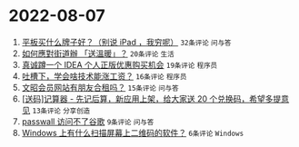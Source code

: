 # 2022-08-07

1. [平板买什么牌子好？（别说 iPad ，我穷呢）](https://www.v2ex.com/t/871194) `32条评论` `问与答`
1. [如何應對街道辦 「送溫暖」？](https://www.v2ex.com/t/871191) `20条评论` `生活`
1. [真诚蹲一个 IDEA 个人正版优惠购买机会](https://www.v2ex.com/t/871181) `19条评论` `程序员`
1. [吐槽下，学会啥技术能涨工资？](https://www.v2ex.com/t/871201) `16条评论` `程序员`
1. [文昭会员网站有朋友合租吗？](https://www.v2ex.com/t/871183) `15条评论` `问与答`
1. [[送码]记算器 - 先记后算，新应用上架，给大家送 20 个兑换码，希望多提意见](https://www.v2ex.com/t/871188) `13条评论` `分享创造`
1. [passwall 访问不了谷歌](https://www.v2ex.com/t/871185) `9条评论` `问与答`
1. [Windows 上有什么扫描屏幕上二维码的软件？](https://www.v2ex.com/t/871193) `6条评论` `Windows`

